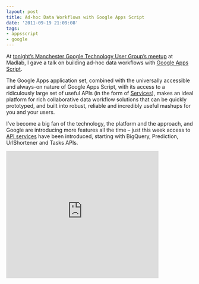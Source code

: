 ```yaml
---
layout: post
title: Ad-hoc Data Workflows with Google Apps Script
date: '2011-09-19 21:09:08'
tags:
- appsscript
- google
---
```



At [tonight’s Manchester Google Technology User Group’s meetup](http://madlab.org.uk/content/manchester-google-technology-user-group-12/) at Madlab, I gave a talk on building ad-hoc data workflows with [Google Apps Script](http://code.google.com/googleapps/appsscript/).

The Google Apps application set, combined with the universally accessible and always-on nature of Google Apps Script, with its access to a ridiculously large set of useful APIs (in the form of [Services](http://code.google.com/googleapps/appsscript/guide.html)), makes an ideal platform for rich collaborative data workflow solutions that can be quickly prototyped, and built into robust, reliable and incredibly useful mashups for you and your users.

I’ve become a big fan of the technology, the platform and the approach, and Google are introducing more features all the time – just this week access to [API services](http://code.google.com/googleapps/appsscript/googleapisservices.html) have been introduced, starting with BigQuery, Prediction, UrlShortener and Tasks APIs.

<iframe frameborder="0" height="342" src="https://docs.google.com/present/embed?id=dcjt66v8_412dhv638d6" width="410"></iframe>



